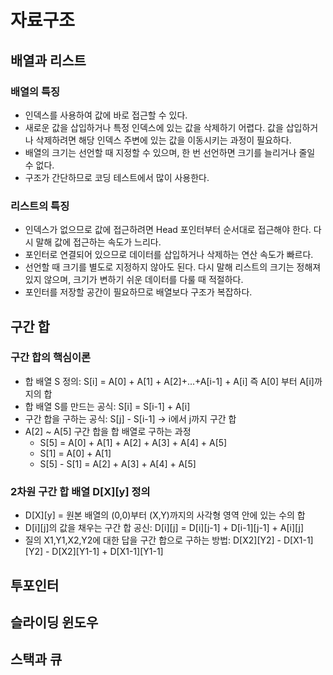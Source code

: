 # 자료구조

## 배열과 리스트

### 배열의 특징

- 인덱스를 사용하여 값에 바로 접근할 수 있다.
- 새로운 값을 삽입하거나 특정 인덱스에 있는 값을 삭제하기 어렵다. 값을 삽입하거나 삭제하려면 해당 인덱스 주변에 있는 값을 이동시키는 과정이 필요하다.
- 배열의 크기는 선언할 때 지정할 수 있으며, 한 번 선언하면 크기를 늘리거나 줄일 수 없다.
- 구조가 간단하므로 코딩 테스트에서 많이 사용한다.

### 리스트의 특징

- 인덱스가 없으므로 값에 접근하려면 Head 포인터부터 순서대로 접근해야 한다. 다시 말해 값에 접근하는 속도가 느리다.
- 포인터로 연결되어 있으므로 데이터를 삽입하거나 삭제하는 연산 속도가 빠르다.
- 선언할 때 크기를 별도로 지정하지 않아도 된다. 다시 말해 리스트의 크기는 정해져 있지 않으며, 크기가 변하기 쉬운 데이터를 다룰 때 적절하다.
- 포인터를 저장할 공간이 필요하므로 배열보다 구조가 복잡하다.

## 구간 합

### 구간 합의 핵심이론

- 합 배열 S 정의: S[i] = A[0] + A[1] + A[2]+...+A[i-1] + A[i] 즉 A[0] 부터 A[i]까지의 합
- 합 배열 S를 만드는 공식: S[i] = S[i-1] + A[i]
- 구간 합을 구하는 공식: S[j] - S[i-1] -> i에서 j까지 구간 합
- A[2] ~ A[5] 구간 합을 합 배열로 구하는 과정
  - S[5] = A[0] + A[1] + A[2] + A[3] + A[4] + A[5]
  - S[1] = A[0] + A[1]
  - S[5] - S[1] = A[2] + A[3] + A[4] + A[5]

### 2차원 구간 합 배열 D[X][y] 정의

- D[X][y] = 원본 배열의 (0,0)부터 (X,Y)까지의 사각형 영역 안에 있는 수의 합
- D[i][j]의 값을 채우는 구간 합 공신: D[i][j] = D[i][j-1] + D[i-1][j-1] + A[i][j]
- 질의 X1,Y1,X2,Y2에 대한 답을 구간 합으로 구하는 방법: D[X2][Y2] - D[X1-1][Y2] - D[X2][Y1-1] + D[X1-1][Y1-1]

## 투포인터

## 슬라이딩 윈도우

## 스택과 큐

